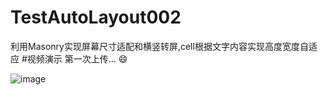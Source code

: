# TestAutoLayout002
利用Masonry实现屏幕尺寸适配和横竖转屏,cell根据文字内容实现高度宽度自适应
#视频演示
第一次上传...
:smile:

![image](https://github.com/mashun/TestAutoLayout002/raw/master/yanshi.gif)
